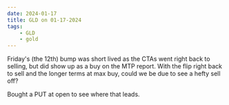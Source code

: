 ```yaml
---
date: 2024-01-17
title: GLD on 01-17-2024
tags: 
    - GLD
    - gold
---
```

<div class="post">
<snapshot-grid 
    :reports="['CTA.01-13-2024.gold.png', 'CTA.01-16-2024.gold.png', 'CTA.01-17-2024.gold.png', 'MTP.01-17-2024.GLD.png']"
    chart="Chart.2024-01-17.GLD.png"
/>
<p>
Friday's (the 12th) bump was short lived as the CTAs went right back to selling, but did show up as a buy on the MTP report.
With the flip right back to sell and the longer terms at max buy, could we be due to see a hefty sell off? 
</p>
<p>
Bought a PUT at open to see where that leads.
</p>
</div>